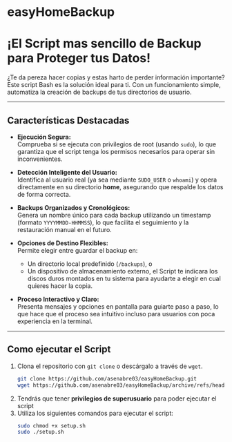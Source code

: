 # easyHomeBackup

# ¡El Script mas sencillo de Backup para Proteger tus Datos!

¿Te da pereza hacer copias y estas harto de perder información importante? Este script Bash es la solución ideal para ti. Con un funcionamiento simple, automatiza la creación de backups de tus directorios de usuario.

---

## Características Destacadas

- **Ejecución Segura:**  
  Comprueba si se ejecuta con privilegios de root (usando `sudo`), lo que garantiza que el script tenga los permisos necesarios para operar sin inconvenientes.

- **Detección Inteligente del Usuario:**  
  Identifica al usuario real (ya sea mediante `SUDO_USER` o `whoami`) y opera directamente en su directorio **home**, asegurando que respalde los datos de forma correcta.

- **Backups Organizados y Cronológicos:**  
  Genera un nombre único para cada backup utilizando un timestamp (formato `YYYYMMDD-HHMMSS`), lo que facilita el seguimiento y la restauración manual en el futuro.

- **Opciones de Destino Flexibles:**  
  Permite elegir entre guardar el backup en:
  - Un directorio local predefinido (`/backups`), o
  - Un dispositivo de almacenamiento externo, el Script te indicara los discos duros montados en tu sistema para ayudarte a elegir en cual quieres hacer la copia.

- **Proceso Interactivo y Claro:**  
  Presenta mensajes y opciones en pantalla para guiarte paso a paso, lo que hace que el proceso sea intuitivo incluso para usuarios con poca experiencia en la terminal.

---

## **Como ejecutar el Script**
1. Clona el repositorio con `git clone` o descárgalo a través de `wget`.
    ```sh
    git clone https://github.com/asenabre03/easyHomeBackup.git
    wget https://github.com/asenabre03/easyHomeBackup/archive/refs/heads/main.zip
    ```
2. Tendrás que tener **privilegios de superusuario** para poder ejecutar el script
3. Utiliza los siguientes comandos para ejecutar el script:
    ```sh
    sudo chmod +x setup.sh
    sudo ./setup.sh
    ```
